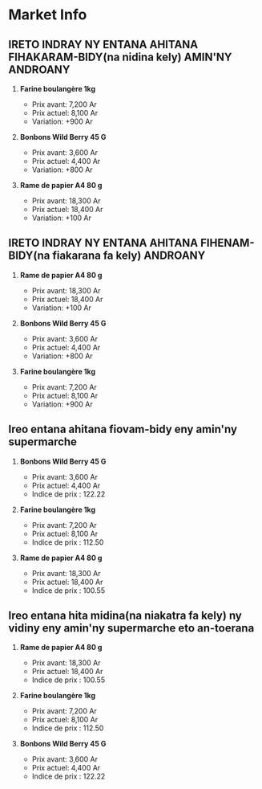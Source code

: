 # Market Info

## IRETO INDRAY NY ENTANA AHITANA FIHAKARAM-BIDY(na nidina kely) AMIN'NY ANDROANY

1. **Farine boulangère 1kg**
   - Prix avant: 7,200 Ar
   - Prix actuel: 8,100 Ar
   - Variation: +900 Ar

2. **Bonbons Wild Berry 45 G**
   - Prix avant: 3,600 Ar
   - Prix actuel: 4,400 Ar
   - Variation: +800 Ar

3. **Rame de papier A4 80 g**
   - Prix avant: 18,300 Ar
   - Prix actuel: 18,400 Ar
   - Variation: +100 Ar

## IRETO INDRAY NY ENTANA AHITANA FIHENAM-BIDY(na fiakarana fa kely) ANDROANY

1. **Rame de papier A4 80 g**
   - Prix avant: 18,300 Ar
   - Prix actuel: 18,400 Ar
   - Variation: +100 Ar

2. **Bonbons Wild Berry 45 G**
   - Prix avant: 3,600 Ar
   - Prix actuel: 4,400 Ar
   - Variation: +800 Ar

3. **Farine boulangère 1kg**
   - Prix avant: 7,200 Ar
   - Prix actuel: 8,100 Ar
   - Variation: +900 Ar

## Ireo entana ahitana fiovam-bidy eny amin'ny supermarche

1. **Bonbons Wild Berry 45 G**
   - Prix avant: 3,600 Ar
   - Prix actuel: 4,400 Ar
   - Indice de prix : 122.22

2. **Farine boulangère 1kg**
   - Prix avant: 7,200 Ar
   - Prix actuel: 8,100 Ar
   - Indice de prix : 112.50

3. **Rame de papier A4 80 g**
   - Prix avant: 18,300 Ar
   - Prix actuel: 18,400 Ar
   - Indice de prix : 100.55

## Ireo entana hita midina(na niakatra fa kely) ny vidiny eny amin'ny supermarche eto an-toerana

1. **Rame de papier A4 80 g**
   - Prix avant: 18,300 Ar
   - Prix actuel: 18,400 Ar
   - Indice de prix : 100.55

2. **Farine boulangère 1kg**
   - Prix avant: 7,200 Ar
   - Prix actuel: 8,100 Ar
   - Indice de prix : 112.50

3. **Bonbons Wild Berry 45 G**
   - Prix avant: 3,600 Ar
   - Prix actuel: 4,400 Ar
   - Indice de prix : 122.22

